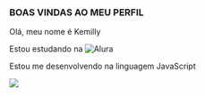 ###   BOAS VINDAS AO MEU PERFIL 


Olá, meu nome é Kemilly

Estou estudando na ![Alura](https://www.alura.com.br)

Estou me desenvolvendo na linguagem JavaScript


![]([https://tenor.com/pt-BR/view/cool-fun-white-cat-dance-cool-and-fun-times-gif-11626785186067667293](https://media1.tenor.com/m/oVqjhn9WWV0AAAAd/cool-fun.gif))
